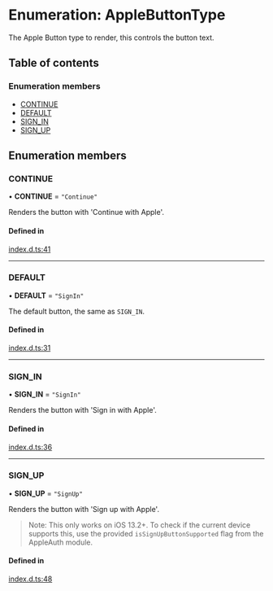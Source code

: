 # Enumeration: AppleButtonType

The Apple Button type to render, this controls the button text.

## Table of contents

### Enumeration members

- [CONTINUE](AppleButtonType.md#continue)
- [DEFAULT](AppleButtonType.md#default)
- [SIGN\_IN](AppleButtonType.md#sign_in)
- [SIGN\_UP](AppleButtonType.md#sign_up)

## Enumeration members

### CONTINUE

• **CONTINUE** = `"Continue"`

Renders the button with 'Continue with Apple'.

#### Defined in

[index.d.ts:41](https://github.com/invertase/react-native-apple-authentication/blob/86e8b17/lib/index.d.ts#L41)

___

### DEFAULT

• **DEFAULT** = `"SignIn"`

The default button, the same as `SIGN_IN`.

#### Defined in

[index.d.ts:31](https://github.com/invertase/react-native-apple-authentication/blob/86e8b17/lib/index.d.ts#L31)

___

### SIGN\_IN

• **SIGN\_IN** = `"SignIn"`

Renders the button with 'Sign in with Apple'.

#### Defined in

[index.d.ts:36](https://github.com/invertase/react-native-apple-authentication/blob/86e8b17/lib/index.d.ts#L36)

___

### SIGN\_UP

• **SIGN\_UP** = `"SignUp"`

Renders the button with 'Sign up with Apple'.

> Note: This only works on iOS 13.2+. To check if the current device supports this, use the
provided `isSignUpButtonSupported` flag from the AppleAuth module.

#### Defined in

[index.d.ts:48](https://github.com/invertase/react-native-apple-authentication/blob/86e8b17/lib/index.d.ts#L48)

